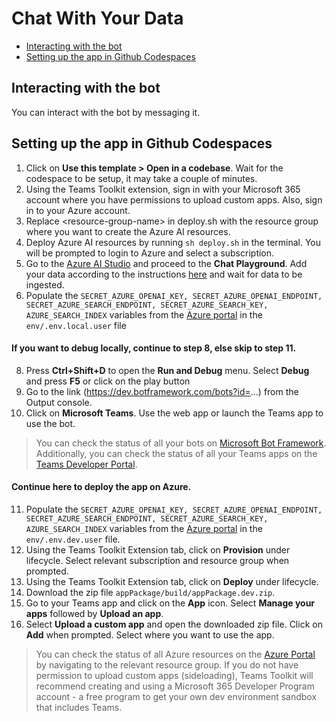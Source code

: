 # Chat With Your Data

<!-- @import "[TOC]" {cmd="toc" depthFrom=1 depthTo=6 orderedList=false} -->

<!-- code_chunk_output -->

- [Interacting with the bot](#interacting-with-the-bot)
- [Setting up the app in Github Codespaces](#setting-up-the-app-in-github-codespaces)

<!-- /code_chunk_output -->

## Interacting with the bot

You can interact with the bot by messaging it.

## Setting up the app in Github Codespaces

1. Click on **Use this template > Open in a codebase**. Wait for the codespace to be setup, it may take a couple of minutes.
2. Using the Teams Toolkit extension, sign in with your Microsoft 365 account where you have permissions to upload custom apps. Also, sign in to your Azure account.
3. Replace \<resource-group-name\> in deploy.sh with the resource group where you want to create the Azure AI resources.
5. Deploy Azure AI resources by running ```sh deploy.sh``` in the terminal. You will be prompted to login to Azure and select a subscription.
6. Go to the [Azure AI Studio](https://oai.azure.com/portal) and proceed to the **Chat Playground**. Add your data according to the instructions [here](https://learn.microsoft.com/en-us/azure/ai-services/openai/concepts/use-your-data?tabs=ai-search) and wait for data to be ingested. 
7. Populate the ```SECRET_AZURE_OPENAI_KEY, SECRET_AZURE_OPENAI_ENDPOINT, SECRET_AZURE_SEARCH_ENDPOINT, SECRET_AZURE_SEARCH_KEY, AZURE_SEARCH_INDEX``` variables from the [Azure portal](https://ms.portal.azure.com/) in the ```env/.env.local.user``` file
   
#### If you want to debug locally, continue to step 8, else skip to step 11.
8. Press **Ctrl+Shift+D** to open the **Run and Debug** menu. Select **Debug** and press **F5** or click on the play button
9. Go to the link (https://dev.botframework.com/bots?id=...) from the Output console.
10. Click on **Microsoft Teams**. Use the web app or launch the Teams app to use the bot.

> You can check the status of all your bots on [Microsoft Bot Framework](https://dev.botframework.com/bots). Additionally, you can check the status of all your Teams apps on the [Teams Developer Portal](https://dev.teams.microsoft.com/apps).


#### Continue here to deploy the app on Azure.
11. Populate the ```SECRET_AZURE_OPENAI_KEY, SECRET_AZURE_OPENAI_ENDPOINT, SECRET_AZURE_SEARCH_ENDPOINT, SECRET_AZURE_SEARCH_KEY, AZURE_SEARCH_INDEX``` variables from the [Azure portal](https://ms.portal.azure.com/) in the ```env/.env.dev.user``` file.
12. Using the Teams Toolkit Extension tab, click on **Provision** under lifecycle. Select relevant subscription and resource group when prompted.
13. Using the Teams Toolkit Extension tab, click on **Deploy** under lifecycle.
14. Download the zip file ```appPackage/build/appPackage.dev.zip```.
15. Go to your Teams app and click on the **App** icon. Select **Manage your apps** followed by **Upload an app**.
16. Select **Upload a custom app** and open the downloaded zip file. Click on **Add** when prompted. Select where you want to use the app.

> You can check the status of all Azure resources on the [Azure Portal](https://portal.azure.com/#home) by navigating to the relevant resource group.
> If you do not have permission to upload custom apps (sideloading), Teams Toolkit will recommend creating and using a Microsoft 365 Developer Program account - a free program to get your own dev environment sandbox that includes Teams.
